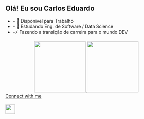 ## Olá! Eu sou Carlos Eduardo 

<ul>
  <li>- 🔭 Disponivel para Trabalho</li>
  <li>- 🌱 Estudando Eng. de Software / Data Science</li>   
  <li>-⚡  Fazendo a transição de  carreira  para o mundo DEV</li>    
</ul>
<div align="center">
  <a href="https://github.com/Carlos-Okada">
  <img height="160em" src="https://github-readme-stats.vercel.app/api?username=carlos-okada&show_icons=true&theme=dracula&include_all_commits=true&count_private=true"/>
  <img height="160em" src="https://github-readme-stats.vercel.app/api/top-langs/?username=carlos-okada&layout=compact&langs_count=7&theme=dracula"/>
</div>
Connect with me
<br/>
<br/>
<a href="https://www.linkedin.com/in/carlos-eduardo-preiori-okada-3644b7128/" >
<img align="left" width="30px" src="https://cdn.jsdelivr.net/npm/simple-icons@3/icons/linkedin.svg" target="_blank" />
</a>
